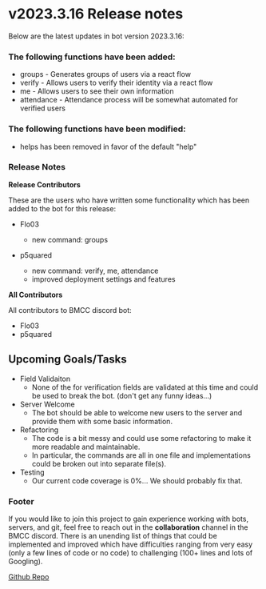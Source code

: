 # v2023.3.16 Release notes

Below are the latest updates in bot version 2023.3.16:


### The following functions have been added:
* groups - Generates groups of users via a react flow
* verify - Allows users to verify their identity via a react flow
* me - Allows users to see their own information
* attendance - Attendance process will be somewhat automated for verified users


### The following functions have been modified:
* helps has been removed in favor of the default "help"


### Release Notes
**Release Contributors**

These are the users who have written some functionality which has been added to the bot for this release:
* Flo03
  * new command: groups

* p5quared
  * new command: verify, me, attendance
  * improved deployment settings and features

  
**All Contributors**

All contributors to BMCC discord bot:
* Flo03
* p5quared

## Upcoming Goals/Tasks
* Field Validaiton
  * None of the for verification fields are validated at this time and could be used to break the bot. (don't get any funny ideas...)
* Server Welcome
  * The bot should be able to welcome new users to the server and provide them with some basic information.
* Refactoring
  * The code is a bit messy and could use some refactoring to make it more readable and maintainable.
  * In particular, the commands are all in one file and implementations could be broken out into separate file(s).
* Testing
  * Our current code coverage is 0%... We should probably fix that.



### Footer
If you would like to join this project to gain experience working with bots, servers, and git, feel free to reach out in the **collaboration** channel in the BMCC discord.
There is an unending list of things that could be implemented and improved which have difficulties ranging from very easy (only a few lines of code or no code)
to challenging (100+ lines and lots of Googling).

[Github Repo](https://github.com/p5quared/discord-bot/)
